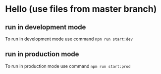 # Hello (use files from master branch)


## run in development mode

To run in development mode use command `npm run start:dev`

## run in production mode

To run in production mode use command `npm run start:prod`
